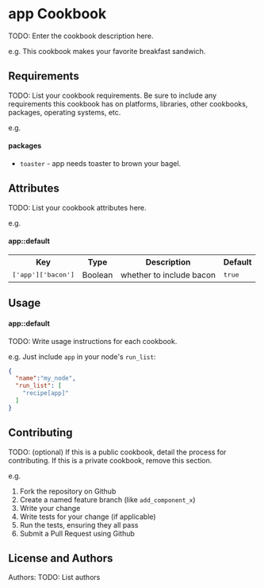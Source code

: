 app Cookbook
=================
TODO: Enter the cookbook description here.

e.g.
This cookbook makes your favorite breakfast sandwich.

Requirements
------------
TODO: List your cookbook requirements. Be sure to include any requirements this cookbook has on platforms, libraries, other cookbooks, packages, operating systems, etc.

e.g.
#### packages
- `toaster` - app needs toaster to brown your bagel.

Attributes
----------
TODO: List your cookbook attributes here.

e.g.
#### app::default
<table>
  <tr>
    <th>Key</th>
    <th>Type</th>
    <th>Description</th>
    <th>Default</th>
  </tr>
  <tr>
    <td><tt>['app']['bacon']</tt></td>
    <td>Boolean</td>
    <td>whether to include bacon</td>
    <td><tt>true</tt></td>
  </tr>
</table>

Usage
-----
#### app::default
TODO: Write usage instructions for each cookbook.

e.g.
Just include `app` in your node's `run_list`:

```json
{
  "name":"my_node",
  "run_list": [
    "recipe[app]"
  ]
}
```

Contributing
------------
TODO: (optional) If this is a public cookbook, detail the process for contributing. If this is a private cookbook, remove this section.

e.g.
1. Fork the repository on Github
2. Create a named feature branch (like `add_component_x`)
3. Write your change
4. Write tests for your change (if applicable)
5. Run the tests, ensuring they all pass
6. Submit a Pull Request using Github

License and Authors
-------------------
Authors: TODO: List authors
